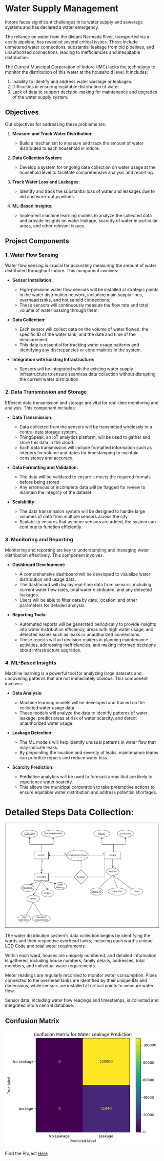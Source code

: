 <H1> Water Supply Management </H1>

Indore faces significant challenges in its water supply and sewerage systems and has declared a water emergency. 

The reliance on water from the distant Narmada River, transported via a costly pipeline, has revealed several critical issues. These include unmetered water connections, substantial leakage from old pipelines, and unauthorized connections, leading to inefficiencies and inequitable distribution. 

The Current Municipal Corporation of Indore (IMC) lacks the technology to monitor the distribution of this water at the household level.
It includes:
1. Inability to identify and address water wastage or leakages.
2. Difficulties in ensuring equitable distribution of water.
3. Lack of data to support decision-making for maintenance and upgrades of the water supply system.

## Objectives

Our objectives for addressing these problems are:

1. **Measure and Track Water Distribution:**
   - Build a mechanism to measure and track the amount of water distributed to each household in Indore.

2. **Data Collection System:**
   - Develop a system for ongoing data collection on water usage at the household level to facilitate comprehensive analysis and reporting.

3. **Track Water Loss and Leakages:**
   - Identify and track the substantial loss of water and leakages due to old and worn-out pipelines.

4. **ML-Based Insights:**
   - Implement machine learning models to analyze the collected data and provide insights on water leakage, scarcity of water in particular areas, and other relevant issues.

## Project Components

### 1. Water Flow Sensing

Water flow sensing is crucial for accurately measuring the amount of water distributed throughout Indore. This component involves:

- **Sensor Installation:**
  - High-precision water flow sensors will be installed at strategic points in the water distribution network, including main supply lines, overhead tanks, and household connections.
  - These sensors will continuously measure the flow rate and total volume of water passing through them.

- **Data Collection:**
  - Each sensor will collect data on the volume of water flowed, the specific ID of the water tank, and the date and time of the measurement.
  - This data is essential for tracking water usage patterns and identifying any discrepancies or abnormalities in the system.

- **Integration with Existing Infrastructure:**
  - Sensors will be integrated with the existing water supply infrastructure to ensure seamless data collection without disrupting the current water distribution.

### 2. Data Transmission and Storage

Efficient data transmission and storage are vital for real-time monitoring and analysis. This component includes:

- **Data Transmission:**
  - Data collected from the sensors will be transmitted wirelessly to a central data storage system.
  - ThingSpeak, an IoT analytics platform, will be used to gather and store this data in the cloud.
  - Each data transmission will include formatted information such as integers for volume and dates for timestamping to maintain consistency and accuracy.

- **Data Formatting and Validation:**
  - The data will be validated to ensure it meets the required formats before being stored.
  - Any erroneous or incomplete data will be flagged for review to maintain the integrity of the dataset.

- **Scalability:**
  - The data transmission system will be designed to handle large volumes of data from multiple sensors across the city.
  - Scalability ensures that as more sensors are added, the system can continue to function efficiently.

### 3. Monitoring and Reporting

Monitoring and reporting are key to understanding and managing water distribution effectively. This component involves:

- **Dashboard Development:**
  - A comprehensive dashboard will be developed to visualize water distribution and usage data.
  - The dashboard will display real-time data from sensors, including current water flow rates, total water distributed, and any detected leakages.
  - Users will be able to filter data by date, location, and other parameters for detailed analysis.

- **Reporting Tools:**
  - Automated reports will be generated periodically to provide insights into water distribution efficiency, areas with high water usage, and detected issues such as leaks or unauthorized connections.
  - These reports will aid decision-makers in planning maintenance activities, addressing inefficiencies, and making informed decisions about infrastructure upgrades.

### 4. ML-Based Insights

Machine learning is a powerful tool for analyzing large datasets and uncovering patterns that are not immediately obvious. This component involves:

- **Data Analysis:**
  - Machine learning models will be developed and trained on the collected water usage data.
  - These models will analyze the data to identify patterns of water leakage, predict areas at risk of water scarcity, and detect unauthorized water usage.

- **Leakage Detection:**
  - The ML models will help identify unusual patterns in water flow that may indicate leaks.
  - By pinpointing the location and severity of leaks, maintenance teams can prioritize repairs and reduce water loss.

- **Scarcity Prediction:**
  - Predictive analytics will be used to forecast areas that are likely to experience water scarcity.
  - This allows the municipal corporation to take preemptive actions to ensure equitable water distribution and address potential shortages.


<h1>Detailed Steps Data Collection:</h1>
<img src="Water Distribution Data Collection.drawio (1).png" alt="Data Collection Diagram">

The water distribution system's data collection begins by identifying the wards and their respective overhead tanks, including each ward's unique LGD Code and total water requirements.

Within each ward, houses are uniquely numbered, and detailed information is gathered, including house numbers, family details, addresses, total members, and individual water requirements. 

Meter readings are regularly recorded to monitor water consumption. Pipes connected to the overhead tanks are identified by their unique IDs and dimensions, while sensors are installed at critical points to measure water flow. 

Sensor data, including water flow readings and timestamps, is collected and integrated into a central database. 

<h2>Confusion Matrix</h2>
<img src="output.png" alt="Data Collection Diagram">

Find the Project [Here](https://water-supply-management-3sdabtfkcdpcxq47nk97mp.streamlit.app/#household-data-for-ward-annapurna)

